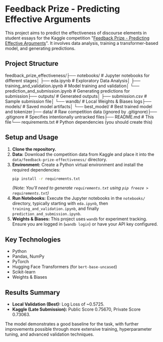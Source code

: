 # Feedback Prize - Predicting Effective Arguments

This project aims to predict the effectiveness of discourse elements in student essays for the Kaggle competition "[Feedback Prize - Predicting Effective Arguments](https://www.kaggle.com/competitions/feedback-prize-effectiveness)". It involves data analysis, training a transformer-based model, and generating predictions.

## Project Structure

feedback_prize_effectiveness/├── notebooks/                  # Jupyter notebooks for different stages│   ├── eda.ipynb               # Exploratory Data Analysis│   ├── training_and_validation.ipynb # Model training and validation│   └── prediction_and_submission.ipynb # Generating predictions for submission├── outputs/                    # Generated outputs│   ├── submission.csv          # Sample submission file│   └── wandb/                  # Local Weights & Biases logs├── models/                     # Saved model artifacts│   └── best_model/             # Best trained model and tokenizer├── data/                       # Raw competition data (ignored by .gitignore)├── .gitignore                  # Specifies intentionally untracked files├── README.md                   # This file└── requirements.txt            # Python dependencies (you should create this)
## Setup and Usage

1.  **Clone the repository.**
2.  **Data:** Download the competition data from Kaggle and place it into the `data/feedback-prize-effectiveness/` directory.
3.  **Environment:** Create a Python virtual environment and install the required dependencies:
    ```bash
    pip install -r requirements.txt
    ```
    *(Note: You'll need to generate `requirements.txt` using `pip freeze > requirements.txt`)*
4.  **Run Notebooks:** Execute the Jupyter notebooks in the `notebooks/` directory, typically starting with `eda.ipynb`, then `training_and_validation.ipynb`, and finally `prediction_and_submission.ipynb`.
5.  **Weights & Biases:** This project uses `wandb` for experiment tracking. Ensure you are logged in (`wandb login`) or have your API key configured.

## Key Technologies

* Python
* Pandas, NumPy
* PyTorch
* Hugging Face Transformers (for `bert-base-uncased`)
* Scikit-learn
* Weights & Biases

## Results Summary

* **Local Validation (Best):** Log Loss of ~0.5725.
* **Kaggle (Late Submission):** Public Score 0.75670, Private Score 0.73063.

The model demonstrates a good baseline for the task, with further improvements possible through more extensive training, hyperparameter tuning, and advanced validation techniques.
